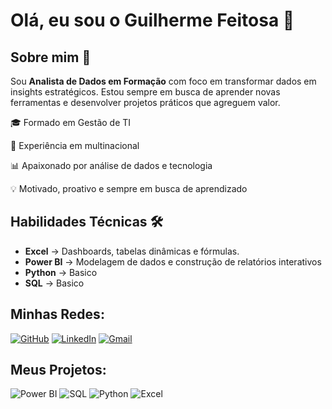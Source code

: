 # Olá, eu sou o Guilherme Feitosa 👋

## Sobre mim 🚀
Sou **Analista de Dados em Formação** com foco em transformar dados em insights estratégicos. Estou sempre em busca de aprender novas ferramentas e desenvolver projetos práticos que agreguem valor.

🎓 Formado em Gestão de TI

💼 Experiência em multinacional

📊 Apaixonado por análise de dados e tecnologia

💡 Motivado, proativo e sempre em busca de aprendizado

## Habilidades Técnicas 🛠️
- **Excel** → Dashboards, tabelas dinâmicas e fórmulas.
- **Power BI** → Modelagem de dados e construção de relatórios interativos
- **Python** → Basico
- **SQL** → Basico

## Minhas Redes:
[![GitHub](https://img.shields.io/badge/-GitHub-000000?style=for-the-badge&logo=github&logoColor=white)](https://github.com/GuilhermeFeitosaDev/)  [![LinkedIn](https://img.shields.io/badge/LinkedIn-0000FF?style=for-the-badge&logo=linkedin&logoColor=white)](https://www.linkedin.com/in/guilhermealvesfeitosati/) [![Gmail](https://img.shields.io/badge/-Gmail-D14836?style=for-the-badge&logo=gmail&logoColor=white)](Guilhermehealfeitosa35@gmail.com)
## Meus Projetos:
![Power BI](https://img.shields.io/badge/-Power%20BI-F2C811?style=for-the-badge&logo=power-bi&logoColor=white) ![SQL](https://img.shields.io/badge/-SQL-007ACC?style=for-the-badge&logo=sql&logoColor=white) ![Python](https://img.shields.io/badge/-Python-3776AB?style=for-the-badge&logo=python&logoColor=white) ![Excel](https://img.shields.io/badge/-Excel-217346?style=for-the-badge&logo=microsoft-excel&logoColor=white)  
